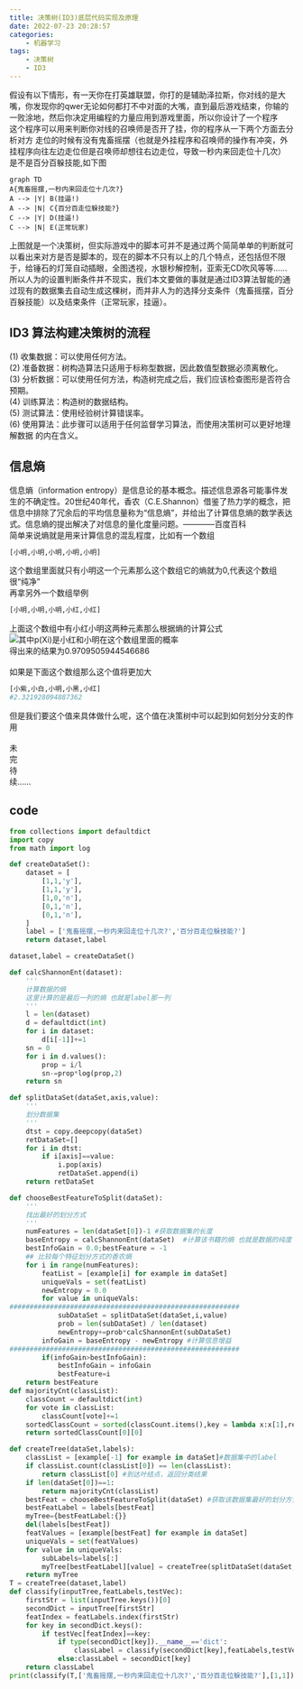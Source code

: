 ```yaml
---
title: 决策树(ID3)底层代码实现及原理
date: 2022-07-23 20:28:57
categories:
    - 机器学习
tags:
    - 决策树
    - ID3
---
```

假设有以下情形，有一天你在打英雄联盟，你打的是辅助泽拉斯，你对线的是大嘴，你发现你的qwer无论如何都打不中对面的大嘴，直到最后游戏结束，你输的一败涂地，然后你决定用编程的力量应用到游戏里面，所以你设计了一个程序  </br>
这个程序可以用来判断你对线的召唤师是否开了挂，你的程序从一下两个方面去分析对方 走位的时候有没有鬼畜摇摆（也就是外挂程序和召唤师的操作有冲突，外挂程序向往左边走位但是召唤师却想往右边走位，导致一秒内来回走位十几次） 是不是百分百躲技能,如下图
```mermaid
graph TD
A{鬼畜摇摆,一秒内来回走位十几次?}
A --> |Y| B(挂逼!)
A --> |N| C{百分百走位躲技能?}
C --> |Y| D(挂逼!)
C --> |N| E(正常玩家)
```
上图就是一个决策树，但实际游戏中的脚本可并不是通过两个简简单单的判断就可以看出来对方是否是脚本的，现在的脚本不只有以上的几个特点，还包括但不限于，给锤石的灯笼自动插眼，全图透视，水银秒解控制，亚索无CD吹风等等……所以人为的设置判断条件并不现实，我们本文要做的事就是通过ID3算法智能的通过现有的数据集去自动生成这棵树，而并非人为的选择分支条件（鬼畜摇摆，百分百躲技能）以及结束条件（正常玩家，挂逼）。  </br>
## ID3 算法构建决策树的流程
(1) 收集数据：可以使用任何方法。  
(2) 准备数据：树构造算法只适用于标称型数据，因此数值型数据必须离散化。  
(3) 分析数据：可以使用任何方法，构造树完成之后，我们应该检查图形是否符合预期。  
(4) 训练算法：构造树的数据结构。  
(5) 测试算法：使用经验树计算错误率。  
(6) 使用算法：此步骤可以适用于任何监督学习算法，而使用决策树可以更好地理解数据
的内在含义。  
## 信息熵
信息熵（information entropy）是信息论的基本概念。描述信息源各可能事件发生的不确定性。20世纪40年代，香农（C.E.Shannon）借鉴了热力学的概念，把信息中排除了冗余后的平均信息量称为“信息熵”，并给出了计算信息熵的数学表达式。信息熵的提出解决了对信息的量化度量问题。————百度百科  </br>
简单来说熵就是用来计算信息的混乱程度，比如有一个数组  
```python
[小明,小明,小明,小明,小明]
``` 
这个数组里面就只有小明这一个元素那么这个数组它的熵就为0,代表这个数组很“纯净”  
再拿另外一个数组举例
```python
[小明,小明,小明,小红,小红]
```
上面这个数组中有小红小明这两种元素那么根据熵的计算公式![其中p(Xi)是小红和小明在这个数组里面的概率](https://files.catbox.moe/zj8za5.png)  
得出来的结果为0.9709505944546686</br>  
如果是下面这个数组那么这个值将更加大
```python
[小紫,小白,小明,小黑,小红]
#2.321928094887362
```
但是我们要这个值来具体做什么呢，这个值在决策树中可以起到如何划分分支的作用 </br> </br> 
未  
完  
待  
续……
## code
```python
from collections import defaultdict
import copy
from math import log

def createDataSet():
    dataset = [
        [1,1,'y'],
        [1,1,'y'],
        [1,0,'n'],
        [0,1,'n'],
        [0,1,'n'],
    ]
    label = ['鬼畜摇摆,一秒内来回走位十几次?','百分百走位躲技能?']
    return dataset,label

dataset,label = createDataSet()

def calcShannonEnt(dataset):
    '''
    计算数据的熵
    这里计算的是最后一列的熵 也就是label那一列
    '''
    l = len(dataset)
    d = defaultdict(int)
    for i in dataset:
        d[i[-1]]+=1
    sn = 0
    for i in d.values():
        prop = i/l
        sn-=prop*log(prop,2)
    return sn

def splitDataSet(dataSet,axis,value):
    '''
    划分数据集
    '''
    dtst = copy.deepcopy(dataSet)
    retDataSet=[]
    for i in dtst:
        if i[axis]==value:
            i.pop(axis)
            retDataSet.append(i)
    return retDataSet

def chooseBestFeatureToSplit(dataSet):
    '''
    找出最好的划分方式
    '''
    numFeatures = len(dataSet[0])-1 #获取数据集的长度
    baseEntropy = calcShannonEnt(dataSet)  #计算该书籍的熵 也就是数据的纯度
    bestInfoGain = 0.0;bestFeature = -1
    ## 比较每个特征划分方式的香农熵
    for i in range(numFeatures):
        featList = [example[i] for example in dataSet]
        uniqueVals = set(featList)
        newEntropy = 0.0
        for value in uniqueVals:
#########################################################
            subDataSet = splitDataSet(dataSet,i,value)
            prob = len(subDataSet) / len(dataset)
            newEntropy+=prob*calcShannonEnt(subDataSet)
        infoGain = baseEntropy - newEntropy #计算信息增益
#########################################################
        if(infoGain>bestInfoGain):
            bestInfoGain = infoGain
            bestFeature=i
    return bestFeature
def majorityCnt(classList):
    classCount = defaultdict(int)
    for vote in classList:
        classCount[vote]+=1
    sortedClassCount = sorted(classCount.items(),key = lambda x:x[1],reverse=True)
    return sortedClassCount[0][0]

def createTree(dataSet,labels):
    classList = [example[-1] for example in dataSet]#数据集中的label
    if classList.count(classList[0]) == len(classList):
        return classList[0] #到达叶结点，返回分类结果
    if len(dataSet[0])==1:
        return majorityCnt(classList)
    bestFeat = chooseBestFeatureToSplit(dataSet) #获取该数据集最好的划分方式
    bestFeatLabel = labels[bestFeat]
    myTree={bestFeatLabel:{}}
    del(labels[bestFeat])
    featValues = [example[bestFeat] for example in dataSet]
    uniqueVals = set(featValues)
    for value in uniqueVals:
        subLabels=labels[:]
        myTree[bestFeatLabel][value] = createTree(splitDataSet(dataSet,bestFeat,value),subLabels)
    return myTree
T = createTree(dataset,label)
def classify(inputTree,featLabels,testVec):
    firstStr = list(inputTree.keys())[0]
    secondDict = inputTree[firstStr]
    featIndex = featLabels.index(firstStr)
    for key in secondDict.keys():
        if testVec[featIndex]==key:
            if type(secondDict[key]).__name__=='dict':
                classLabel = classify(secondDict[key],featLabels,testVec)
            else:classLabel = secondDict[key]
    return classLabel
print(classify(T,['鬼畜摇摆,一秒内来回走位十几次?','百分百走位躲技能?'],[1,1]))
```